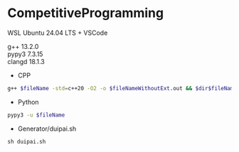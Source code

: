 # CompetitiveProgramming

WSL Ubuntu 24.04 LTS  +  VSCode 

g++ 13.2.0 \
pypy3 7.3.15 \
clangd 18.1.3 

- CPP
```sh
g++ $fileName -std=c++20 -O2 -o $fileNameWithoutExt.out && $dir$fileNameWithoutExt.out
```

- Python
```sh
pypy3 -u $fileName
```

- Generator/duipai.sh
```
sh duipai.sh
```
